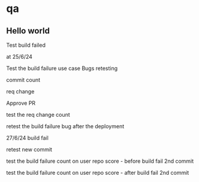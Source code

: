 # qa

Hello world
-----------

Test build failed

at 25/6/24

Test the build failure use case
Bugs retesting

commit count

req change

Approve PR

test the req change count

retest the build failure bug after the deployment

27/6/24
build fail

retest
new commit

test the build failure count on user repo score - before build fail
2nd commit

test the build failure count on user repo score - after build fail
2nd commit